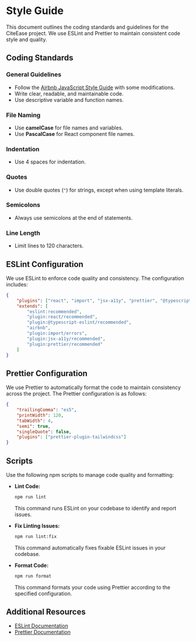 # Style Guide

This document outlines the coding standards and guidelines for the CiteEase project. We use ESLint and Prettier to maintain consistent code style and quality.

## Coding Standards

### General Guidelines

-   Follow the [Airbnb JavaScript Style Guide](https://github.com/airbnb/javascript) with some modifications.
-   Write clear, readable, and maintainable code.
-   Use descriptive variable and function names.

### File Naming

-   Use **camelCase** for file names and variables.
-   Use **PascalCase** for React component file names.

### Indentation

-   Use 4 spaces for indentation.

### Quotes

-   Use double quotes (`"`) for strings, except when using template literals.

### Semicolons

-   Always use semicolons at the end of statements.

### Line Length

-   Limit lines to 120 characters.

## ESLint Configuration

We use ESLint to enforce code quality and consistency. The configuration includes:

```json
{
    "plugins": ["react", "import", "jsx-a11y", "prettier", "@typescript-eslint"],
    "extends": [
        "eslint:recommended",
        "plugin:react/recommended",
        "plugin:@typescript-eslint/recommended",
        "airbnb",
        "plugin:import/errors",
        "plugin:jsx-a11y/recommended",
        "plugin:prettier/recommended"
    ]
}
```

## Prettier Configuration

We use Prettier to automatically format the code to maintain consistency across the project. The Prettier configuration is as follows:

```json
{
    "trailingComma": "es5",
    "printWidth": 120,
    "tabWidth": 4,
    "semi": true,
    "singleQuote": false,
    "plugins": ["prettier-plugin-tailwindcss"]
}
```

## Scripts

Use the following npm scripts to manage code quality and formatting:

-   **Lint Code:**

    ```bash
    npm run lint
    ```

    This command runs ESLint on your codebase to identify and report issues.

-   **Fix Linting Issues:**

    ```bash
    npm run lint:fix
    ```

    This command automatically fixes fixable ESLint issues in your codebase.

-   **Format Code:**

    ```bash
    npm run format
    ```

    This command formats your code using Prettier according to the specified configuration.

## Additional Resources

-   [ESLint Documentation](https://eslint.org/docs/user-guide/getting-started)
-   [Prettier Documentation](https://prettier.io/docs/en/index.html)
